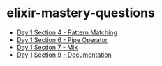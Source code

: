 # elixir-mastery-questions

* [Day 1 Section 4 - Pattern Matching](1_04_pattern_matching.md)
* [Day 1 Section 6 - Pipe Operator](1_06_pipe_operator.md)
* [Day 1 Section 7 - Mix](1_07_mix.md)
* [Day 1 Section 9 - Documentation](1_09_documentation.md)
